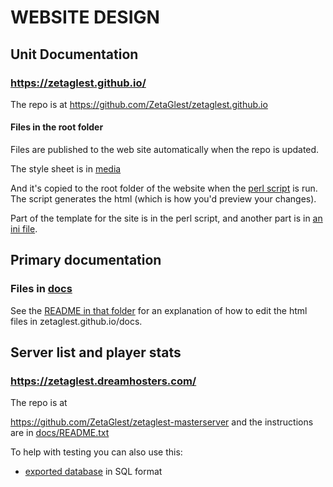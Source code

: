 # WEBSITE DESIGN

## Unit Documentation

### https://zetaglest.github.io/

The repo is at https://github.com/ZetaGlest/zetaglest.github.io

#### Files in the root folder

Files are published to the web site automatically when the repo is updated.

The style sheet is in [media](https://github.com/ZetaGlest/zetaglest.github.io/tree/master/convert_faction_xml2html/media)

And it's copied to the root folder of the website when the
[perl script](https://github.com/ZetaGlest/zetaglest.github.io/blob/master/convert_faction_xml2html/convert_faction_xml2html.pl)
is run. The script generates the html (which is how you'd preview your
changes).

Part of the template for the site is in the perl script, and another part is in
[an ini file](https://github.com/ZetaGlest/zetaglest.github.io/blob/master/convert_faction_xml2html/zetapack.ini).

## Primary documentation

### Files in [docs](https://github.com/ZetaGlest/zetaglest.github.io/tree/master/docs)

See the [README in that folder](https://github.com/ZetaGlest/zetaglest.github.io/blob/master/docs/README)
for an explanation of how to edit the html files in zetaglest.github.io/docs.

## Server list and player stats

### https://zetaglest.dreamhosters.com/

The repo is at

https://github.com/ZetaGlest/zetaglest-masterserver and the
instructions are in
[docs/README.txt](https://github.com/ZetaGlest/zetaglest-masterserver/blob/develop/docs/README.txt)

To help with testing you can also use this:

 * [exported database](https://github.com/ZetaGlest/zetaglest-masterserver/blob/develop/docs/mysql_zetaglest_dreamhosters_com_exported_20180616.sql) in SQL format



